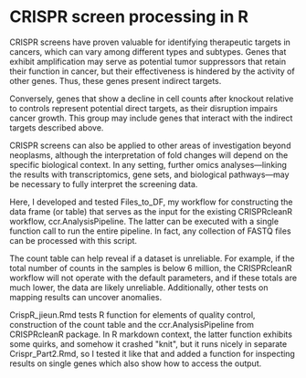 # CRISPR screen processing in R

CRISPR screens have proven valuable for identifying therapeutic targets in cancers, which can vary among different types and subtypes. Genes that exhibit amplification may serve as potential tumor suppressors that retain their function in cancer, but their effectiveness is hindered by the activity of other genes. Thus, these genes present indirect targets.

Conversely, genes that show a decline in cell counts after knockout relative to controls represent potential direct targets, as their disruption impairs cancer growth. This group may include genes that interact with the indirect targets described above.

CRISPR screens can also be applied to other areas of investigation beyond neoplasms, although the interpretation of fold changes will depend on the specific biological context. In any setting, further omics analyses—linking the results with transcriptomics, gene sets, and biological pathways—may be necessary to fully interpret the screening data.

Here, I developed and tested Files_to_DF, my workflow for constructing the data frame (or table) that serves as the input for the existing CRISPRcleanR workflow, ccr.AnalysisPipeline. The latter can be executed with a single function call to run the entire pipeline. In fact, any collection of FASTQ files can be processed with this script.

The count table can help reveal if a dataset is unreliable. For example, if the total number of counts in the samples is below 6 million, the CRISPRcleanR workflow will not operate with the default parameters, and if these totals are much lower, the data are likely unreliable. Additionally, other tests on mapping results can uncover anomalies.

CrispR_jieun.Rmd tests R function for elements of quality control, construction of the count table and the ccr.AnalysisPipeline from CRISPRcleanR package.  In R markdown context, the latter function exhibits some quirks, and somehow it crashed "knit", but it runs nicely
in separate Crispr_Part2.Rmd, so I tested it like that and added a function for inspecting results on single genes which also show how to access the output.
